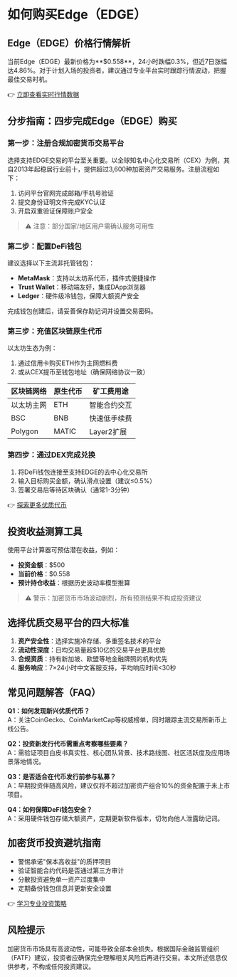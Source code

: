 # 如何购买Edge（EDGE）

## Edge（EDGE）价格行情解析  
当前Edge（EDGE）最新价格为**$0.558**，24小时跌幅0.3%，但近7日涨幅达4.86%。对于计划入场的投资者，建议通过专业平台实时跟踪行情波动，把握最佳交易时机。

👉 [立即查看实时行情数据](https://bit.ly/okx_welcome)

## 分步指南：四步完成Edge（EDGE）购买  

### 第一步：注册合规加密货币交易平台  
选择支持EDGE交易的平台至关重要。以全球知名中心化交易所（CEX）为例，其自2013年起稳居行业前十，提供超过3,600种加密资产交易服务。注册流程如下：  
1. 访问平台官网完成邮箱/手机号验证  
2. 提交身份证明文件完成KYC认证  
3. 开启双重验证保障账户安全  

> ⚠️ 注意：部分国家/地区用户需确认服务可用性  

### 第二步：配置DeFi钱包  
建议选择以下主流非托管钱包：  
- **MetaMask**：支持以太坊系代币，插件式便捷操作  
- **Trust Wallet**：移动端友好，集成DApp浏览器  
- **Ledger**：硬件级冷钱包，保障大额资产安全  

完成钱包创建后，请妥善保存助记词并设置交易密码。

### 第三步：充值区块链原生代币  
以太坊生态为例：  
1. 通过信用卡购买ETH作为主网燃料费  
2. 或从CEX提币至钱包地址（确保网络协议一致）  

| 区块链网络 | 原生代币 | 矿工费用途 |
|------------|----------|------------|
| 以太坊主网 | ETH      | 智能合约交互 |
| BSC        | BNB      | 快速低手续费 |
| Polygon    | MATIC    | Layer2扩展 |

### 第四步：通过DEX完成兑换  
1. 将DeFi钱包连接至支持EDGE的去中心化交易所  
2. 输入目标购买金额，确认滑点设置（建议≤0.5%）  
3. 签署交易后等待区块确认（通常1-3分钟）  

👉 [探索更多优质代币](https://bit.ly/okx_welcome)

## 投资收益测算工具  
使用平台计算器可预估潜在收益，例如：  
- **投资金额**：$500  
- **当前价格**：$0.558  
- **预计持仓收益**：根据历史波动率模型推算  

> ⚠️ 警示：加密货币市场波动剧烈，所有预测结果不构成投资建议  

## 选择优质交易平台的四大标准  
1. **资产安全性**：选择实施冷存储、多重签名技术的平台  
2. **流动性深度**：日均交易量超$10亿的交易平台更具优势  
3. **合规资质**：持有新加坡、欧盟等地金融牌照的机构优先  
4. **服务响应**：7×24小时中文客服支持，平均响应时间<30秒  

## 常见问题解答（FAQ）  

**Q1：如何发现新兴优质代币？**  
A：关注CoinGecko、CoinMarketCap等权威榜单，同时跟踪主流交易所新币上线公告。

**Q2：投资新发行代币需重点考察哪些要素？**  
A：需验证项目白皮书真实性、核心团队背景、技术路线图、社区活跃度及应用场景落地情况。

**Q3：是否适合在代币发行前参与私募？**  
A：早期投资伴随高风险，建议仅将不超过加密资产组合10%的资金配置于未上市项目。

**Q4：如何保障DeFi钱包安全？**  
A：采用硬件钱包存储大额资产，定期更新软件版本，切勿向他人泄露助记词。

## 加密货币投资避坑指南  
- 警惕承诺"保本高收益"的质押项目  
- 验证智能合约代码是否通过第三方审计  
- 分散投资避免单一资产过度集中  
- 定期备份钱包信息并更新安全设置  

👉 [学习专业投资策略](https://bit.ly/okx_welcome)  

## 风险提示  
加密货币市场具有高波动性，可能导致全部本金损失。根据国际金融监管组织（FATF）建议，投资者应确保完全理解相关风险后再进行交易。本文所述信息仅供参考，不构成任何投资建议。